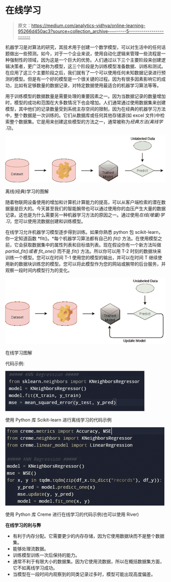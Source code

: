 # 在线学习

> 原文：<https://medium.com/analytics-vidhya/online-learning-95266d450ac3?source=collection_archive---------5----------------------->

机器学习是对算法的研究，其技术用于创建一个数学模型，可以对生活中的任何话题做出一些预测。如今，对于一个企业来说，使用自动化逻辑来管理一些流程是一种强制性的领域，因为这是一个巨大的优势。人们通过以下三个主要阶段来创建逻辑决策者，更广泛地称为模型，这三个阶段是为训练模型准备数据、训练和测试。在应用了这三个主要阶段之后，我们就有了一个可以使用任何未知数据记录进行预测的模型。但是有一个好的模型是一个很关键的过程。因为有很多因素影响它的成功，比如有足够数量的数据记录，对特定数据使用最适合的机器学习算法等等。

用于训练模型的数据数量是需要处理的重要因素之一。因为当数据记录的数量增加时，模型的成功和范围在大多数情况下也会增加。人们通常通过使用数据集来创建模型，其中他们的记录数量受到系统主存空间的限制，因为在经典的机器学习方法中，整个数据是一次训练的。它们从数据库或任何其他存储源(如 excel 文件)中检索整个数据集。它是用来创建这些模型的方法之一，通常被称为*经典方法(离线学习)*。

![](img/86ec5c8ad8fafa9c9c3acc06e5e4340c.png)

离线(经典)学习的图解

随着物联网设备使用的增加和计算机计算能力的提高，可以从客户端检索的潜在数据量是巨大的。今天甚至我们的智能腕带也可以通过使用你的血压产生大量的数据记录。这也是为什么需要另一种机器学习方法的原因之一。通过使用*在线(增量)学习*，您可以使用流数据创建和训练模型。

在线学习允许机器学习模型逐步得到训练。如果你熟悉 python 包 scikit-learn，你一定知道函数 *fit()。*每个机器学习算法都有自己的 *fit()* 方法。在使用模型之前，它会获取数据集中的属性列表和目标值列表。现在假设你有一个新方法叫做 *partial_fit()或者 fit_one()* 而不是 *fit()* 方法。所以你可以用 T-2 时刻的数据块来训练一个模型。您可以在时间 T-1 使用您的模型的输出，并可以在时间 T 继续使用新的数据块训练您的模型。您可以将此模型作为您的网站或腕带的后台服务，并观察一段时间内模型行为的变化。

![](img/ec4ca602f34d3a16530445f28c8323a1.png)

在线学习图解

代码示例:

![](img/a2c9762d358d2f79ad1b15648d620f56.png)

使用 Python 库 Scikit-learn 进行离线学习的代码示例

![](img/8dae2da013a5dfd995bf3eb5979c98ac.png)

使用 Python 库 Creme 进行在线学习的代码示例(也可以使用 River)

**在线学习的利与弊**

*   有利于内存分配。它需要更少的内存存储，因为它使用数据块而不是整个数据集。
*   能够处理流数据。
*   训练模型训练一次后保持的能力。
*   通常不利于有限大小的数据集。因为它使用流数据，所以在概括数据集方面，它不如离线学习成功。
*   当模型在一段时间内观察到的同类记录过多时，模型可能出现高度偏差。